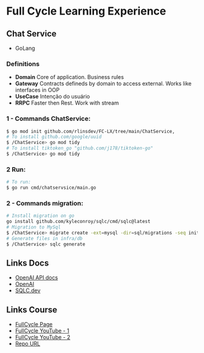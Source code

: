 # Full Cycle Learning Experience

## Chat Service
* GoLang

### Definitions
* **Domain** Core of application. Business rules
* **Gateway** Contracts defineds by domain to access external. Works like interfaces in OOP
* **UseCase** Intenção do usuário
* **RRPC** Faster then Rest. Work with stream

### 1 - Commands ChatService:
```Bash
$ go mod init github.com/rlinsdev/FC-LX/tree/main/ChatService,
# To install github.com/google/uuid
$ /ChatService> go mod tidy
# To install tiktoken_go "github.com/j178/tiktoken-go" 
$ /ChatService> go mod tidy
```
### 2 Run:
```Bash
# To run:
$ go run cmd/chatservsice/main.go 
```

### 2 - Commands migration:
```Bash
# Install migration on go
go install github.com/kyleconroy/sqlc/cmd/sqlc@latest
# Migration to MySql 
$ /ChatService> migrate create -ext=mysql -dir=sql/migrations -seq init
# Generate files in infra/db
$ /ChatService> sqlc generate
```


## Links Docs
* [OpenAI API docs](https://platform.openai.com/docs/api-reference/introduction)
* [OpenAI](https://openai.com/)
* [SQLC.dev](https://sqlc.dev/)

## Links Course
* [FullCycle Page](https://fcexperience.fullcycle.com.br/evento/)
* [FullCycle YouTube - 1](https://www.youtube.com/watch?v=UugkE-OeE4E)
* [FullCycle YouTube - 2](https://www.youtube.com/watch?v=lstRv2q-sOI)
* [Repo URL](https://github.com/devfullcycle/fclx)


